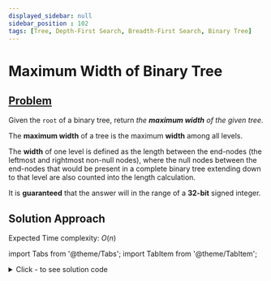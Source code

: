 ```yaml
---
displayed_sidebar: null
sidebar_position : 102
tags: [Tree, Depth-First Search, Breadth-First Search, Binary Tree]
---
```


# Maximum Width of Binary Tree

## [Problem](https://leetcode.com/problems/maximum-width-of-binary-tree/)

<p>Given the <code>root</code> of a binary tree, return <em>the <strong>maximum width</strong> of the given tree</em>.</p>

<p>The <strong>maximum width</strong> of a tree is the maximum <strong>width</strong> among all levels.</p>

<p>The <strong>width</strong> of one level is defined as the length between the end-nodes (the leftmost and rightmost non-null nodes), where the null nodes between the end-nodes that would be present in a complete binary tree extending down to that level are also counted into the length calculation.</p>

<p>It is <strong>guaranteed</strong> that the answer will in the range of a <strong>32-bit</strong> signed integer.</p>

## Solution Approach

Expected Time complexity: $O(n)$

import Tabs from '@theme/Tabs';
import TabItem from '@theme/TabItem';

<details><summary>Click - to see solution code</summary>

<Tabs>
<TabItem value="cpp" label="C++">

```cpp
class Solution {
   public:
    int widthOfBinaryTree(TreeNode* root) {
        queue<pair<TreeNode*, int>> q;
        q.push({root, 0});
        int ans = 0;
        while (!q.empty()) {
            int n = q.size();
            int start = q.front().second;
            int end = q.back().second;
            ans = max(ans, end - start + 1);
            for (int i = 0; i < n; i++) {
                TreeNode* node = q.front().first;
                int p = q.front().second;
                q.pop();
                if (node->left != NULL) {
                    q.push({node->left, (long long)2 * p + 1});
                }
                if (node->right != NULL) {
                    q.push({node->right, (long long)2 * p + 2});
                }
            }
        }
        return ans;
    }
};

```
</TabItem>
</Tabs>

</details>

